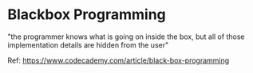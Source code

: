 # Blackbox Programming

"the programmer knows what is going on inside the box, but all of those implementation details are hidden from the user"

Ref: https://www.codecademy.com/article/black-box-programming